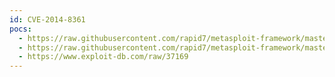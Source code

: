 ```yaml
---
id: CVE-2014-8361
pocs:
  - https://raw.githubusercontent.com/rapid7/metasploit-framework/master/modules/exploits/linux/http/dlink_upnp_exec_noauth.rb
  - https://raw.githubusercontent.com/rapid7/metasploit-framework/master/modules/exploits/linux/http/realtek_miniigd_upnp_exec_noauth.rb
  - https://www.exploit-db.com/raw/37169
---
```

